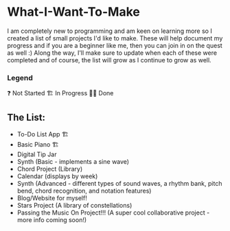 # What-I-Want-To-Make

I am completely new to programming and am keen on learning more so I created a list of small projects I'd like to make. These will help document my progress and if you are a beginner like me, then you can join in on the quest as well :) Along the way, I'll make sure to update when each of these were completed and of course, the list will grow as I continue to grow as well.

### Legend
❓ Not Started   🏗 In Progress   🙌🏽 Done

## The List:
* To-Do List App 🏗
* Basic Piano 🏗
* Digital Tip Jar
* Synth (Basic - implements a sine wave)
* Chord Project (Library)
* Calendar (displays by week)
* Synth (Advanced - different types of sound waves, a rhythm bank, pitch bend, chord recognition, and notation features)
* Blog/Website for myself!
* Stars Project (A library of constellations)
* Passing the Music On Project!!! (A super cool collaborative project - more info coming soon!)

